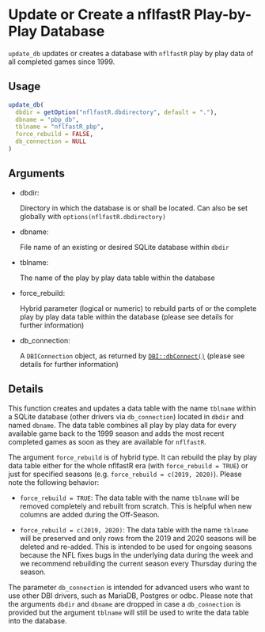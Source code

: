 # Update or Create a nflfastR Play-by-Play Database

`update_db` updates or creates a database with `nflfastR` play by play
data of all completed games since 1999.

## Usage

``` r
update_db(
  dbdir = getOption("nflfastR.dbdirectory", default = "."),
  dbname = "pbp_db",
  tblname = "nflfastR_pbp",
  force_rebuild = FALSE,
  db_connection = NULL
)
```

## Arguments

- dbdir:

  Directory in which the database is or shall be located. Can also be
  set globally with `options(nflfastR.dbdirectory)`

- dbname:

  File name of an existing or desired SQLite database within `dbdir`

- tblname:

  The name of the play by play data table within the database

- force_rebuild:

  Hybrid parameter (logical or numeric) to rebuild parts of or the
  complete play by play data table within the database (please see
  details for further information)

- db_connection:

  A `DBIConnection` object, as returned by
  [`DBI::dbConnect()`](https://dbi.r-dbi.org/reference/dbConnect.html)
  (please see details for further information)

## Details

This function creates and updates a data table with the name `tblname`
within a SQLite database (other drivers via `db_connection`) located in
`dbdir` and named `dbname`. The data table combines all play by play
data for every available game back to the 1999 season and adds the most
recent completed games as soon as they are available for `nflfastR`.

The argument `force_rebuild` is of hybrid type. It can rebuild the play
by play data table either for the whole nflfastR era (with
`force_rebuild = TRUE`) or just for specified seasons (e.g.
`force_rebuild = c(2019, 2020)`). Please note the following behavior:

- `force_rebuild = TRUE`: The data table with the name `tblname` will be
  removed completely and rebuilt from scratch. This is helpful when new
  columns are added during the Off-Season.

- `force_rebuild = c(2019, 2020)`: The data table with the name
  `tblname` will be preserved and only rows from the 2019 and 2020
  seasons will be deleted and re-added. This is intended to be used for
  ongoing seasons because the NFL fixes bugs in the underlying data
  during the week and we recommend rebuilding the current season every
  Thursday during the season.

The parameter `db_connection` is intended for advanced users who want to
use other DBI drivers, such as MariaDB, Postgres or odbc. Please note
that the arguments `dbdir` and `dbname` are dropped in case a
`db_connection` is provided but the argument `tblname` will still be
used to write the data table into the database.
